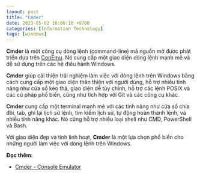 ```yaml
---
layout: post
title: "Cmder"
date: 2023-05-02 16:06:10 +0700
categories: [Information Technology]
tags: [windows]
---
```


**Cmder** là một công cụ dòng lệnh (command-line) mã nguồn mở được phát triển dựa trên [ConEmu](https://vegetaz.github.io/windows/2023/05/01/ConEmu.html). Nó cung cấp một giao diện dòng lệnh mạnh mẽ và dễ sử dụng trên các hệ điều hành Windows.

**Cmder** giúp cải thiện trải nghiệm làm việc với dòng lệnh trên Windows bằng cách cung cấp một giao diện thân thiện với người dùng, hỗ trợ nhiều tính năng như cửa sổ kéo thả, giao diện dễ tùy chỉnh, hỗ trợ các lệnh POSIX và các cú pháp phổ biến, cũng như tích hợp với Git và các công cụ khác.

**Cmder** cung cấp một terminal mạnh mẽ với các tính năng như cửa sổ chia đôi, tab, ghi lại lịch sử lệnh, tìm kiếm lịch sử, tự động hoàn thành lệnh, và nhiều tính năng khác. Nó cũng hỗ trợ nhiều loại shell như CMD, PowerShell và Bash.

Với giao diện đẹp và tính linh hoạt, **Cmder** là một lựa chọn phổ biến cho những người làm việc với dòng lệnh trên Windows.

**Đọc thêm**:
- [Cmder - Console Emulator](https://cmder.app/)
